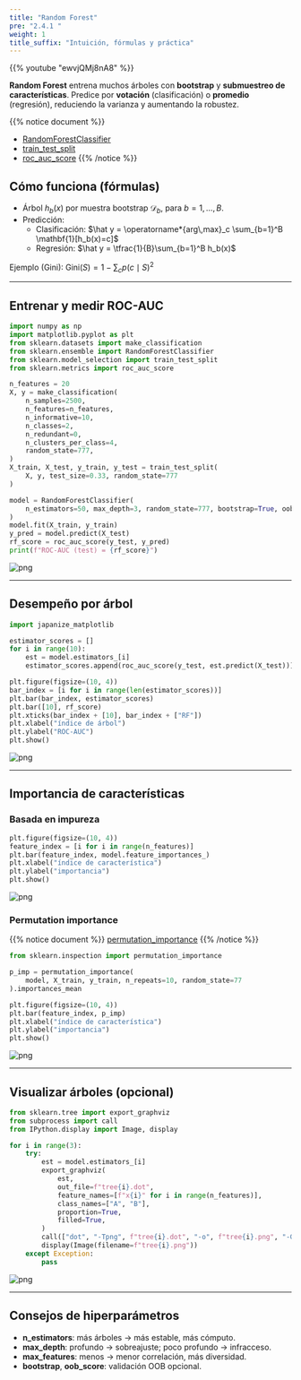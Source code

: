 ```yaml
---
title: "Random Forest"
pre: "2.4.1 "
weight: 1
title_suffix: "Intuición, fórmulas y práctica"
---
```


{{% youtube "ewvjQMj8nA8" %}}

<div class="pagetop-box">
  <p><b>Random Forest</b> entrena muchos árboles con <b>bootstrap</b> y <b>submuestreo de características</b>. Predice por <b>votación</b> (clasificación) o <b>promedio</b> (regresión), reduciendo la varianza y aumentando la robustez.</p>
</div>

{{% notice document %}}
- [RandomForestClassifier](https://scikit-learn.org/stable/modules/generated/sklearn.ensemble.RandomForestClassifier.html)
- [train_test_split](https://scikit-learn.org/stable/modules/generated/sklearn.model_selection.train_test_split.html)
- [roc_auc_score](https://scikit-learn.org/stable/modules/generated/sklearn.metrics.roc_auc_score.html)
{{% /notice %}}

## Cómo funciona (fórmulas)
- Árbol $h_b(x)$ por muestra bootstrap $\mathcal{D}_b$, para $b=1,\dots,B$.
- Predicción:
  - Clasificación: $\hat y = \operatorname*{arg\,max}_c \sum_{b=1}^B \mathbf{1}[h_b(x)=c]$
  - Regresión: $\hat y = \tfrac{1}{B}\sum_{b=1}^B h_b(x)$

Ejemplo (Gini): $\mathrm{Gini}(S)=1-\sum_c p(c\mid S)^2$

---

## Entrenar y medir ROC-AUC
```python
import numpy as np
import matplotlib.pyplot as plt
from sklearn.datasets import make_classification
from sklearn.ensemble import RandomForestClassifier
from sklearn.model_selection import train_test_split
from sklearn.metrics import roc_auc_score

n_features = 20
X, y = make_classification(
    n_samples=2500,
    n_features=n_features,
    n_informative=10,
    n_classes=2,
    n_redundant=0,
    n_clusters_per_class=4,
    random_state=777,
)
X_train, X_test, y_train, y_test = train_test_split(
    X, y, test_size=0.33, random_state=777
)

model = RandomForestClassifier(
    n_estimators=50, max_depth=3, random_state=777, bootstrap=True, oob_score=True
)
model.fit(X_train, y_train)
y_pred = model.predict(X_test)
rf_score = roc_auc_score(y_test, y_pred)
print(f"ROC-AUC (test) = {rf_score}")
```

![png](/images/basic/ensemble/RandomForest_files/RandomForest_6_0.png)

---

## Desempeño por árbol
```python
import japanize_matplotlib

estimator_scores = []
for i in range(10):
    est = model.estimators_[i]
    estimator_scores.append(roc_auc_score(y_test, est.predict(X_test)))

plt.figure(figsize=(10, 4))
bar_index = [i for i in range(len(estimator_scores))]
plt.bar(bar_index, estimator_scores)
plt.bar([10], rf_score)
plt.xticks(bar_index + [10], bar_index + ["RF"])
plt.xlabel("índice de árbol")
plt.ylabel("ROC-AUC")
plt.show()
```

![png](/images/basic/ensemble/RandomForest_files/RandomForest_6_0.png)

---

## Importancia de características

### Basada en impureza
```python
plt.figure(figsize=(10, 4))
feature_index = [i for i in range(n_features)]
plt.bar(feature_index, model.feature_importances_)
plt.xlabel("índice de característica")
plt.ylabel("importancia")
plt.show()
```

![png](/images/basic/ensemble/RandomForest_files/RandomForest_8_0.png)

### Permutation importance
{{% notice document %}}
[permutation_importance](https://scikit-learn.org/stable/modules/generated/sklearn.inspection.permutation_importance.html)
{{% /notice %}}

```python
from sklearn.inspection import permutation_importance

p_imp = permutation_importance(
    model, X_train, y_train, n_repeats=10, random_state=77
).importances_mean

plt.figure(figsize=(10, 4))
plt.bar(feature_index, p_imp)
plt.xlabel("índice de característica")
plt.ylabel("importancia")
plt.show()
```

![png](/images/basic/ensemble/RandomForest_files/RandomForest_10_0.png)

---

## Visualizar árboles (opcional)
```python
from sklearn.tree import export_graphviz
from subprocess import call
from IPython.display import Image, display

for i in range(3):
    try:
        est = model.estimators_[i]
        export_graphviz(
            est,
            out_file=f"tree{i}.dot",
            feature_names=[f"x{i}" for i in range(n_features)],
            class_names=["A", "B"],
            proportion=True,
            filled=True,
        )
        call(["dot", "-Tpng", f"tree{i}.dot", "-o", f"tree{i}.png", "-Gdpi=500"])
        display(Image(filename=f"tree{i}.png"))
    except Exception:
        pass
```

![png](/images/basic/ensemble/RandomForest_files/RandomForest_12_0.png)

---

## Consejos de hiperparámetros
- <b>n_estimators</b>: más árboles → más estable, más cómputo.
- <b>max_depth</b>: profundo → sobreajuste; poco profundo → infracceso.
- <b>max_features</b>: menos → menor correlación, más diversidad.
- <b>bootstrap</b>, <b>oob_score</b>: validación OOB opcional.

